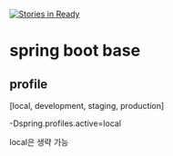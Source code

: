 [![Stories in Ready](https://badge.waffle.io/camon85/BootBase.png?label=ready&title=Ready)](https://waffle.io/camon85/BootBase)
# spring boot base

## profile
[local, development, staging, production]

-Dspring.profiles.active=local

local은 생략 가능
